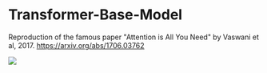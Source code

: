 # Transformer-Base-Model
Reproduction of the famous paper "Attention is All You Need" by Vaswani et al, 2017.
https://arxiv.org/abs/1706.03762

![](https://www.researchgate.net/publication/344197785/figure/fig2/AS:934416989843456@1599793779015/Transformer-model-architecture-described-in-Attention-Is-All-You-Need-6.ppm)
